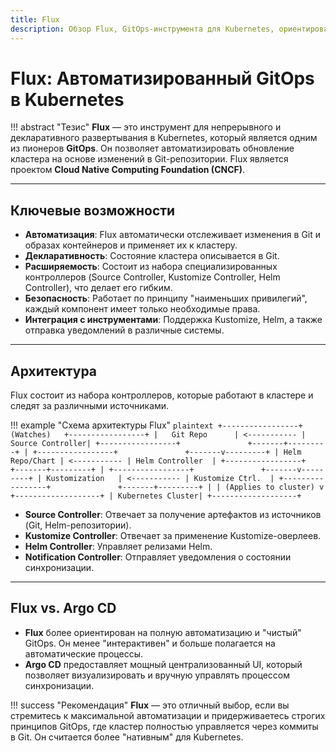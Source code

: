 ```yaml
---
title: Flux
description: Обзор Flux, GitOps-инструмента для Kubernetes, ориентированного на автоматизацию.
---
```


# Flux: Автоматизированный GitOps в Kubernetes

!!! abstract "Тезис"
    **Flux** — это инструмент для непрерывного и декларативного развертывания в Kubernetes, который является одним из пионеров **GitOps**. Он позволяет автоматизировать обновление кластера на основе изменений в Git-репозитории. Flux является проектом **Cloud Native Computing Foundation (CNCF)**.

---

## Ключевые возможности

-   **Автоматизация**: Flux автоматически отслеживает изменения в Git и образах контейнеров и применяет их к кластеру.
-   **Декларативность**: Состояние кластера описывается в Git.
-   **Расширяемость**: Состоит из набора специализированных контроллеров (Source Controller, Kustomize Controller, Helm Controller), что делает его гибким.
-   **Безопасность**: Работает по принципу "наименьших привилегий", каждый компонент имеет только необходимые права.
-   **Интеграция с инструментами**: Поддержка Kustomize, Helm, а также отправка уведомлений в различные системы.

---

## Архитектура

Flux состоит из набора контроллеров, которые работают в кластере и следят за различными источниками.

!!! example "Схема архитектуры Flux"
    ```plaintext
    +-----------------+   (Watches)   +-----------------+
    |   Git Repo      | <----------- | Source Controller|
    +-----------------+               +-------+---------+
                                              |
    +-----------------+               +-------v---------+
    | Helm Repo/Chart | <----------- | Helm Controller  |
    +-----------------+               +-------+---------+
                                              |
    +-----------------+               +-------v---------+
    | Kustomization   | <----------- | Kustomize Ctrl.  |
    +-----------------+               +-------+---------+
                                              |
                                              | (Applies to cluster)
                                              v
                                      +-------------------+
                                      | Kubernetes Cluster|
                                      +-------------------+
    ```

-   **Source Controller**: Отвечает за получение артефактов из источников (Git, Helm-репозитории).
-   **Kustomize Controller**: Отвечает за применение Kustomize-оверлеев.
-   **Helm Controller**: Управляет релизами Helm.
-   **Notification Controller**: Отправляет уведомления о состоянии синхронизации.

---

## Flux vs. Argo CD

-   **Flux** более ориентирован на полную автоматизацию и "чистый" GitOps. Он менее "интерактивен" и больше полагается на автоматические процессы.
-   **Argo CD** предоставляет мощный централизованный UI, который позволяет визуализировать и вручную управлять процессом синхронизации.

!!! success "Рекомендация"
    **Flux** — это отличный выбор, если вы стремитесь к максимальной автоматизации и придерживаетесь строгих принципов GitOps, где кластер полностью управляется через коммиты в Git. Он считается более "нативным" для Kubernetes.
